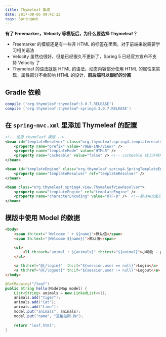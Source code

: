 ```yaml
---
title: Thymeleaf 集成
date: 2017-08-06 09:42:22
tags: SpringWeb
---
```


**有了 Freemarker，Velocity 等模版后，为什么要选择 Thymeleaf？**

* Freemarker 的模版还是有一些非 HTML 的标签在里面，对于前端来说需要学习相关语法
* Velocity 虽然也很好，但是已经很久不更新了，Spring 5 已经官方宣布不支持 Velocity 了
* Thymeleaf 的语法就是 HTML 的语法，动态内容部分使用 HTML 的属性来实现，属性部分不会影响 HTML 的设计，**前后端可以很好的分离**<!--more-->

## Gradle 依赖

```groovy
compile ('org.thymeleaf:thymeleaf:3.0.7.RELEASE')
compile ('org.thymeleaf:thymeleaf-spring4:3.0.7.RELEASE')
```

## 在 `spring-mvc.xml` 里添加 Thymeleaf 的配置

```xml
<!-- 使用 thymeleaf 模版 -->
<bean id="templateResolver" class="org.thymeleaf.spring4.templateresolver.SpringResourceTemplateResolver">
    <property name="prefix" value="/WEB-INF/view/" />
    <property name="templateMode" value="HTML5" />
    <property name="cacheable" value="false" /> <!-- cacheable 线上环境用 true，开发环境用 false -->
</bean>

<bean id="templateEngine" class="org.thymeleaf.spring4.SpringTemplateEngine">
    <property name="templateResolver" ref="templateResolver" />
</bean>

<bean class="org.thymeleaf.spring4.view.ThymeleafViewResolver">
    <property name="templateEngine" ref="templateEngine" />
    <property name="characterEncoding" value="UTF-8" />  <!--解决中文乱码-->
</bean>
```

## 模版中使用 Model 的数据

```html
<body>
    <span th:text="'Welcome ' + ${name}">默认值</span>
    <span th:text="|Welcome ${name}|">默认值</span>

    <ul>
        <li th:each="animal : ${animals}" th:text="${animal}">小动物 - 此处文本会被覆盖</li>
    </ul>

    <a th:href="@{/login}"  th:if="${session.user == null}">Login</a>
    <a th:href="@{/logout}" th:if="${session.user != null}">Logout</a>
</body>
```

```java
@GetMapping("/leaf")
public String hello(ModelMap model) {
    List<String> animals = new LinkedList<>();
    animals.add("Tiger");
    animals.add("Cat");
    animals.add("Lion");
    model.put("animals", animals);
    model.put("name", "道格拉斯·狗");
  
    return "leaf.html";
}
```

